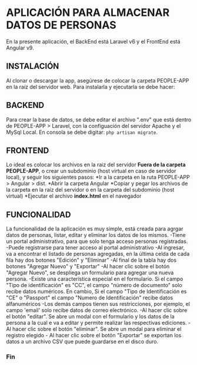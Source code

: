 # APLICACIÓN PARA ALMACENAR DATOS DE PERSONAS
 En la presente aplicación, el BackEnd está Laravel v6 y el FrontEnd está Angular v9.

## INSTALACIÓN
 Al clonar o descargar la app, asegúrese de colocar la carpeta PEOPLE-APP en la raíz del servidor web. 
 Para instalarla y ejecutarla se debe hacer:

## BACKEND
 Para crear la base de datos, se debe editar el archivo ".env" que está dentro de PEOPLE-APP > Laravel, con la configuación del servidor Apache y el MySql Local. En consola se debe digitar: ```php artisan migrate```.

## FRONTEND
 Lo ideal es colocar los archivos en la raiz del servidor __Fuera de la carpeta PEOPLE-APP__, o crear un subdominio (host virtual en caso de servidor local), y seguir los siguientes pasos:
    *Ir a la carpeta en la ruta PEOPLE-APP > Angular > dist.
    *Abrir la carpeta Angular
    *Copiar y pegar los archivos de la carpeta en la raíz del servidor o en la carpeta del subdominio (host virtual)
    *Ejecutar el archivo **index.html** en el navegador
 
 ## FUNCIONALIDAD
La funcionalidad de la aplicación es muy simple, está creada para agrgar datos de personas, listar, editar y eliminar los datos de los mismos.
    -Tiene un portal administrativo, para que solo tenga acceso personas registradas.
    -Puede registrarse para tener acceso al portal administrativo
    -Al ingresar, va a encontrar el listado de personas agregadas, en la última celda de cada fila hay dos botones "Edición" y "Eliminar"
    -Al final de la tabla hay dos botones "Agregar Nuevo" y "Exportar"
    -Al hacer clic sobre el botón "Agregar Nuevo", se despliega un formulario para agregar una nueva persona.
        -Existe una característica especial en el formulario. Si el campo "Tipo de identificación" es "CC", el campo "número de documento" solo recibe datos numéricos. En cambio, Si el campo "Tipo de Identificación es "CE" o "Passport" el campo "Numero de Identificación" recibe datos alfanuméricos
        -Los demás campos tienen sus restricciones, por ejemplo, el campo 'email' solo recibe datos de correo electrónico.
    -Al hacer clic sobre el botón "editar". Se abre un modal con el formulario y los datos de la persona  a la cual e va a editar y permite realizar las respectivas ediciones.
    - Al hacer clic sobre el botón "eliminar". Se abre un modal para eliminar el registro elegido
    - Al hacer clic sobre el botón "Exportar" se exportan los datos a un archivo CSV que puede guardarse en el disco duro.

### Fin
